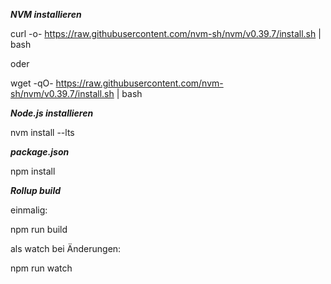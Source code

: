 ***NVM installieren***

curl -o- https://raw.githubusercontent.com/nvm-sh/nvm/v0.39.7/install.sh | bash

oder

wget -qO- https://raw.githubusercontent.com/nvm-sh/nvm/v0.39.7/install.sh | bash

***Node.js installieren***

nvm install --lts

***package.json***

npm install

***Rollup build***

einmalig:

npm run build

als watch bei Änderungen:

npm run watch
